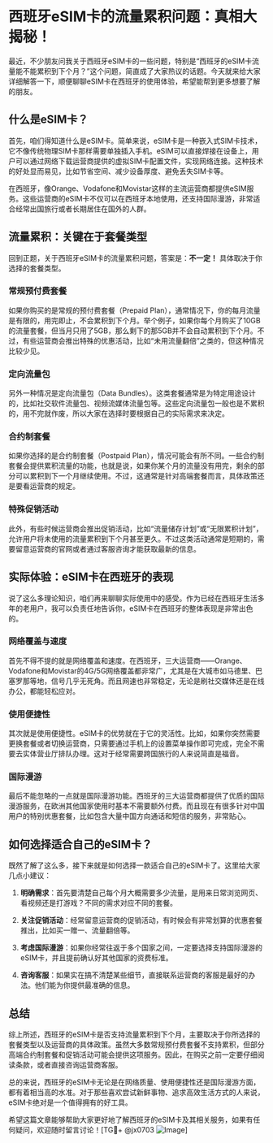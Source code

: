 # 西班牙eSIM卡的流量累积问题：真相大揭秘！

最近，不少朋友问我关于西班牙eSIM卡的一些问题，特别是“西班牙的eSIM卡流量能不能累积到下个月？”这个问题，简直成了大家热议的话题。今天就来给大家详细解答一下，顺便聊聊eSIM卡在西班牙的使用体验，希望能帮到更多想要了解的朋友。

## 什么是eSIM卡？

首先，咱们得知道什么是eSIM卡。简单来说，eSIM卡是一种嵌入式SIM卡技术，它不像传统物理SIM卡那样需要单独插入手机。eSIM可以直接焊接在设备上，用户可以通过网络下载运营商提供的虚拟SIM卡配置文件，实现网络连接。这种技术的好处显而易见，比如节省空间、减少设备厚度、避免丢失SIM卡等。

在西班牙，像Orange、Vodafone和Movistar这样的主流运营商都提供eSIM服务。这些运营商的eSIM卡不仅可以在西班牙本地使用，还支持国际漫游，非常适合经常出国旅行或者长期居住在国外的人群。

## 流量累积：关键在于套餐类型

回到正题，关于西班牙eSIM卡的流量累积问题，答案是：**不一定！** 具体取决于你选择的套餐类型。

### 常规预付费套餐
如果你购买的是常规的预付费套餐（Prepaid Plan），通常情况下，你的每月流量是有限的，用完即止，不会累积到下个月。举个例子，如果你每个月购买了10GB的流量套餐，但当月只用了5GB，那么剩下的那5GB并不会自动累积到下个月。不过，有些运营商会推出特殊的优惠活动，比如“未用流量翻倍”之类的，但这种情况比较少见。

### 定向流量包
另外一种情况是定向流量包（Data Bundles）。这类套餐通常是为特定用途设计的，比如社交软件流量包、视频流媒体流量包等。这些定向流量包一般也是不累积的，用不完就作废，所以大家在选择时要根据自己的实际需求来决定。

### 合约制套餐
如果你选择的是合约制套餐（Postpaid Plan），情况可能会有所不同。一些合约制套餐会提供累积流量的功能，也就是说，如果你某个月的流量没有用完，剩余的部分可以累积到下一个月继续使用。不过，这通常是针对高端套餐而言，具体政策还是要看运营商的规定。

### 特殊促销活动
此外，有些时候运营商会推出促销活动，比如“流量储存计划”或“无限累积计划”，允许用户将未使用的流量累积到下个月甚至更久。不过这类活动通常是短期的，需要留意运营商的官网或者通过客服咨询才能获取最新的信息。

## 实际体验：eSIM卡在西班牙的表现

说了这么多理论知识，咱们再来聊聊实际使用中的感受。作为已经在西班牙生活多年的老用户，我可以负责任地告诉你，eSIM卡在西班牙的整体表现是非常出色的。

### 网络覆盖与速度
首先不得不提的就是网络覆盖和速度。在西班牙，三大运营商——Orange、Vodafone和Movistar的4G/5G网络覆盖都非常广，尤其是在大城市如马德里、巴塞罗那等地，信号几乎无死角。而且网速也非常稳定，无论是刷社交媒体还是在线办公，都能轻松应对。

### 使用便捷性
其次就是使用便捷性。eSIM卡的优势就在于它的灵活性。比如，如果你突然需要更换套餐或者切换运营商，只需要通过手机上的设置菜单操作即可完成，完全不需要去实体营业厅排队办理。这对于经常需要跨国旅行的人来说简直是福音。

### 国际漫游
最后不能忽略的一点就是国际漫游功能。西班牙的三大运营商都提供了优质的国际漫游服务，在欧洲其他国家使用时基本不需要额外付费。而且现在有很多针对中国用户的特别优惠套餐，比如包含大量中国方向通话和短信的服务，非常贴心。

## 如何选择适合自己的eSIM卡？

既然了解了这么多，接下来就是如何选择一款适合自己的eSIM卡了。这里给大家几点小建议：

1. **明确需求**：首先要清楚自己每个月大概需要多少流量，是用来日常浏览网页、看视频还是打游戏？不同的需求对应不同的套餐。

2. **关注促销活动**：经常留意运营商的促销活动，有时候会有非常划算的优惠套餐推出，比如买一赠一、流量翻倍等。

3. **考虑国际漫游**：如果你经常往返于多个国家之间，一定要选择支持国际漫游的eSIM卡，并且提前确认好其他国家的资费标准。

4. **咨询客服**：如果实在搞不清楚某些细节，直接联系运营商的客服是最好的办法。他们能为你提供最准确的信息。

## 总结

综上所述，西班牙的eSIM卡是否支持流量累积到下个月，主要取决于你所选择的套餐类型以及运营商的具体政策。虽然大多数常规预付费套餐不支持累积，但部分高端合约制套餐和促销活动可能会提供这项服务。因此，在购买之前一定要仔细阅读条款，或者直接咨询运营商客服。

总的来说，西班牙的eSIM卡无论是在网络质量、使用便捷性还是国际漫游方面，都有着相当高的水准。对于那些喜欢尝试新鲜事物、追求高效生活方式的人来说，eSIM卡绝对是一个值得拥有的好工具。

希望这篇文章能够帮助大家更好地了解西班牙的eSIM卡及其相关服务，如果有任何疑问，欢迎随时留言讨论！[TG💪+ @jx0703 ![Image](https://github.com/user-attachments/assets/dbca1d08-cadb-493c-b0ec-ad6f7a83f270)]